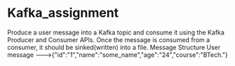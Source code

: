 # Kafka_assignment
Produce a user message into a Kafka topic and consume it using the Kafka Producer and Consumer APIs. Once the message is consumed from a consumer, it should be sinked(written) into a file.
Message Structure
User message --->{"id":"1","name":"some_name","age":"24","course":"BTech."}
